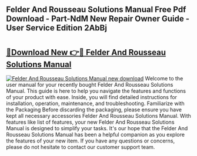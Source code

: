 ## Felder And Rousseau Solutions Manual Free Pdf Download - Part-NdM New Repair Owner Guide - User Service Edition 2AbBj

# <h2><a href="http://bc28121.oget.top/?id=Felder+And+Rousseau+Solutions+Manual">🔗Download New 👉🔴 Felder And Rousseau Solutions Manual</a></h2>

[![Felder And Rousseau Solutions Manual new download](https://i.imgur.com/5g1atiW.png)](http://bc28121.oget.top/?id=Felder+And+Rousseau+Solutions+Manual)
Welcome to the user manual for your recently bought Felder And Rousseau Solutions Manual. This guide is here to help you navigate the features and functions of your product with ease. Inside, you will find detailed instructions for installation, operation, maintenance, and troubleshooting. Familiarize with the Packaging Before discarding the packaging, please ensure you have kept all necessary accessories Felder And Rousseau Solutions Manual. With features like list of features, your new Felder And Rousseau Solutions Manual is designed to simplify your tasks. It's our hope that the Felder And Rousseau Solutions Manual has been a helpful companion as you explore the features of your new item. If you have any questions or concerns, please do not hesitate to contact our customer support team.
